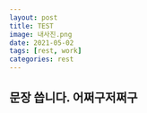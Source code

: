 ```yaml
---
layout: post
title: TEST
image: 내사진.png
date: 2021-05-02 
tags: [rest, work]
categories: rest
---
```

문장 씁니다. 어쩌구저쩌구
---


